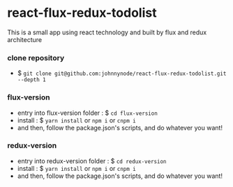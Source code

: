 # react-flux-redux-todolist

This is a small app using react technology and built by flux and redux architecture

### clone repository

- $ `git clone git@github.com:johnnynode/react-flux-redux-todolist.git --depth 1`

### flux-version

- entry into flux-version folder : $ `cd flux-version`
- install : $ `yarn install` or `npm i` or `cnpm i`
- and then, follow the package.json's scripts, and do whatever you want!

### redux-version

- entry into redux-version folder : $ `cd redux-version`
- install : $ `yarn install` or `npm i` or `cnpm i`
- and then, follow the package.json's scripts, and do whatever you want!